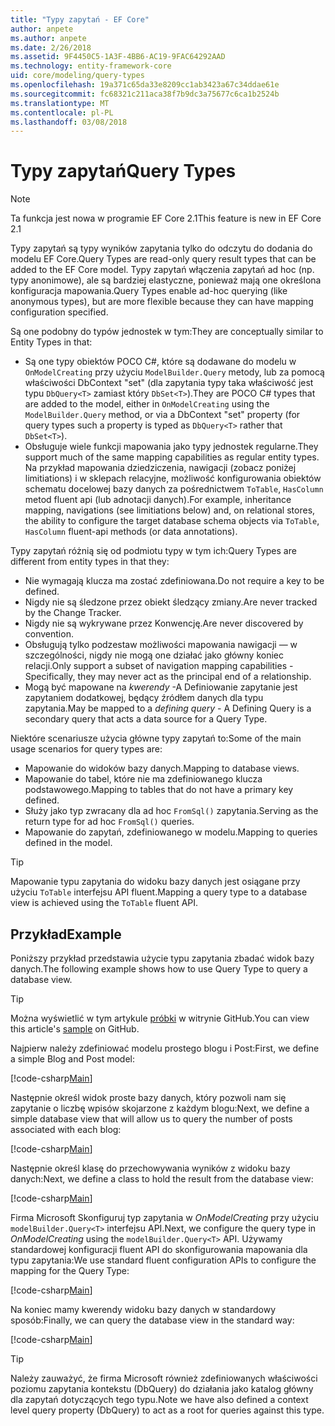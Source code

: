 ```yaml
---
title: "Typy zapytań - EF Core"
author: anpete
ms.author: anpete
ms.date: 2/26/2018
ms.assetid: 9F4450C5-1A3F-4BB6-AC19-9FAC64292AAD
ms.technology: entity-framework-core
uid: core/modeling/query-types
ms.openlocfilehash: 19a371c65da33e8209cc1ab3423a67c34ddae61e
ms.sourcegitcommit: fc68321c211aca38f7b9dc3a75677c6ca1b2524b
ms.translationtype: MT
ms.contentlocale: pl-PL
ms.lasthandoff: 03/08/2018
---
```

# <a name="query-types"></a><span data-ttu-id="dfc1c-102">Typy zapytań</span><span class="sxs-lookup"><span data-stu-id="dfc1c-102">Query Types</span></span>
> [!NOTE]
> <span data-ttu-id="dfc1c-103">Ta funkcja jest nowa w programie EF Core 2.1</span><span class="sxs-lookup"><span data-stu-id="dfc1c-103">This feature is new in EF Core 2.1</span></span>

<span data-ttu-id="dfc1c-104">Typy zapytań są typy wyników zapytania tylko do odczytu do dodania do modelu EF Core.</span><span class="sxs-lookup"><span data-stu-id="dfc1c-104">Query Types are read-only query result types that can be added to the EF Core model.</span></span> <span data-ttu-id="dfc1c-105">Typy zapytań włączenia zapytań ad hoc (np. typy anonimowe), ale są bardziej elastyczne, ponieważ mają one określona konfiguracja mapowania.</span><span class="sxs-lookup"><span data-stu-id="dfc1c-105">Query Types enable ad-hoc querying (like anonymous types), but are more flexible because they can have mapping configuration specified.</span></span>

<span data-ttu-id="dfc1c-106">Są one podobny do typów jednostek w tym:</span><span class="sxs-lookup"><span data-stu-id="dfc1c-106">They are conceptually similar to Entity Types in that:</span></span>

- <span data-ttu-id="dfc1c-107">Są one typy obiektów POCO C#, które są dodawane do modelu w ```OnModelCreating``` przy użyciu ```ModelBuilder.Query``` metody, lub za pomocą właściwości DbContext "set" (dla zapytania typy taka właściwość jest typu ```DbQuery<T>``` zamiast który ```DbSet<T>```).</span><span class="sxs-lookup"><span data-stu-id="dfc1c-107">They are POCO C# types that are added to the model, either in ```OnModelCreating``` using the ```ModelBuilder.Query``` method, or via a DbContext "set" property (for query types such a property is typed as ```DbQuery<T>``` rather that ```DbSet<T>```).</span></span>
- <span data-ttu-id="dfc1c-108">Obsługuje wiele funkcji mapowania jako typy jednostek regularne.</span><span class="sxs-lookup"><span data-stu-id="dfc1c-108">They support much of the same mapping capabilities as regular entity types.</span></span> <span data-ttu-id="dfc1c-109">Na przykład mapowania dziedziczenia, nawigacji (zobacz poniżej limitiations) i w sklepach relacyjne, możliwość konfigurowania obiektów schematu docelowej bazy danych za pośrednictwem ```ToTable```, ```HasColumn``` metod fluent api (lub adnotacji danych).</span><span class="sxs-lookup"><span data-stu-id="dfc1c-109">For example, inheritance mapping, navigations (see limitiations below) and, on relational stores, the ability to configure the target database schema objects via ```ToTable```, ```HasColumn``` fluent-api methods (or data annotations).</span></span>

<span data-ttu-id="dfc1c-110">Typy zapytań różnią się od podmiotu typy w tym ich:</span><span class="sxs-lookup"><span data-stu-id="dfc1c-110">Query Types are different from entity types in that they:</span></span>

- <span data-ttu-id="dfc1c-111">Nie wymagają klucza ma zostać zdefiniowana.</span><span class="sxs-lookup"><span data-stu-id="dfc1c-111">Do not require a key to be defined.</span></span>
- <span data-ttu-id="dfc1c-112">Nigdy nie są śledzone przez obiekt śledzący zmiany.</span><span class="sxs-lookup"><span data-stu-id="dfc1c-112">Are never tracked by the Change Tracker.</span></span>
- <span data-ttu-id="dfc1c-113">Nigdy nie są wykrywane przez Konwencję.</span><span class="sxs-lookup"><span data-stu-id="dfc1c-113">Are never discovered by convention.</span></span>
- <span data-ttu-id="dfc1c-114">Obsługują tylko podzestaw możliwości mapowania nawigacji — w szczególności, nigdy nie mogą one działać jako główny koniec relacji.</span><span class="sxs-lookup"><span data-stu-id="dfc1c-114">Only support a subset of navigation mapping capabilities - Specifically, they may never act as the principal end of a relationship.</span></span>
- <span data-ttu-id="dfc1c-115">Mogą być mapowane na _kwerendy_ -A Definiowanie zapytanie jest zapytaniem dodatkowej, będący źródłem danych dla typu zapytania.</span><span class="sxs-lookup"><span data-stu-id="dfc1c-115">May be mapped to a _defining query_ - A Defining Query is a secondary query that acts a data source for a Query Type.</span></span>

<span data-ttu-id="dfc1c-116">Niektóre scenariusze użycia główne typy zapytań to:</span><span class="sxs-lookup"><span data-stu-id="dfc1c-116">Some of the main usage scenarios for query types are:</span></span>

- <span data-ttu-id="dfc1c-117">Mapowanie do widoków bazy danych.</span><span class="sxs-lookup"><span data-stu-id="dfc1c-117">Mapping to database views.</span></span>
- <span data-ttu-id="dfc1c-118">Mapowanie do tabel, które nie ma zdefiniowanego klucza podstawowego.</span><span class="sxs-lookup"><span data-stu-id="dfc1c-118">Mapping to tables that do not have a primary key defined.</span></span>
- <span data-ttu-id="dfc1c-119">Służy jako typ zwracany dla ad hoc ```FromSql()``` zapytania.</span><span class="sxs-lookup"><span data-stu-id="dfc1c-119">Serving as the return type for ad hoc ```FromSql()``` queries.</span></span>
- <span data-ttu-id="dfc1c-120">Mapowanie do zapytań, zdefiniowanego w modelu.</span><span class="sxs-lookup"><span data-stu-id="dfc1c-120">Mapping to queries defined in the model.</span></span>

> [!TIP]
> <span data-ttu-id="dfc1c-121">Mapowanie typu zapytania do widoku bazy danych jest osiągane przy użyciu ```ToTable``` interfejsu API fluent.</span><span class="sxs-lookup"><span data-stu-id="dfc1c-121">Mapping a query type to a database view is achieved using the ```ToTable``` fluent API.</span></span>

## <a name="example"></a><span data-ttu-id="dfc1c-122">Przykład</span><span class="sxs-lookup"><span data-stu-id="dfc1c-122">Example</span></span>

<span data-ttu-id="dfc1c-123">Poniższy przykład przedstawia użycie typu zapytania zbadać widok bazy danych.</span><span class="sxs-lookup"><span data-stu-id="dfc1c-123">The following example shows how to use Query Type to query a database view.</span></span>

> [!TIP]
> <span data-ttu-id="dfc1c-124">Można wyświetlić w tym artykule [próbki](https://github.com/aspnet/EntityFrameworkCore/tree/dev/samples/QueryTypes) w witrynie GitHub.</span><span class="sxs-lookup"><span data-stu-id="dfc1c-124">You can view this article's [sample](https://github.com/aspnet/EntityFrameworkCore/tree/dev/samples/QueryTypes) on GitHub.</span></span>

<span data-ttu-id="dfc1c-125">Najpierw należy zdefiniować modelu prostego blogu i Post:</span><span class="sxs-lookup"><span data-stu-id="dfc1c-125">First, we define a simple Blog and Post model:</span></span>

[!code-csharp[Main](../../../efcore-dev/samples/QueryTypes/Program.cs#Entities)]

<span data-ttu-id="dfc1c-126">Następnie określ widok proste bazy danych, który pozwoli nam się zapytanie o liczbę wpisów skojarzone z każdym blogu:</span><span class="sxs-lookup"><span data-stu-id="dfc1c-126">Next, we define a simple database view that will allow us to query the number of posts associated with each blog:</span></span>

[!code-csharp[Main](../../../efcore-dev/samples/QueryTypes/Program.cs#View)]

<span data-ttu-id="dfc1c-127">Następnie określ klasę do przechowywania wyników z widoku bazy danych:</span><span class="sxs-lookup"><span data-stu-id="dfc1c-127">Next, we define a class to hold the result from the database view:</span></span>

[!code-csharp[Main](../../../efcore-dev/samples/QueryTypes/Program.cs#QueryType)]

<span data-ttu-id="dfc1c-128">Firma Microsoft Skonfiguruj typ zapytania w _OnModelCreating_ przy użyciu ```modelBuilder.Query<T>``` interfejsu API.</span><span class="sxs-lookup"><span data-stu-id="dfc1c-128">Next, we configure the query type in _OnModelCreating_ using the ```modelBuilder.Query<T>``` API.</span></span>
<span data-ttu-id="dfc1c-129">Używamy standardowej konfiguracji fluent API do skonfigurowania mapowania dla typu zapytania:</span><span class="sxs-lookup"><span data-stu-id="dfc1c-129">We use standard fluent configuration APIs to configure the mapping for the Query Type:</span></span>

[!code-csharp[Main](../../../efcore-dev/samples/QueryTypes/Program.cs#Configuration)]

<span data-ttu-id="dfc1c-130">Na koniec mamy kwerendy widoku bazy danych w standardowy sposób:</span><span class="sxs-lookup"><span data-stu-id="dfc1c-130">Finally, we can query the database view in the standard way:</span></span>

[!code-csharp[Main](../../../efcore-dev/samples/QueryTypes/Program.cs#Query)]

> [!TIP]
> <span data-ttu-id="dfc1c-131">Należy zauważyć, że firma Microsoft również zdefiniowanych właściwości poziomu zapytania kontekstu (DbQuery) do działania jako katalog główny dla zapytań dotyczących tego typu.</span><span class="sxs-lookup"><span data-stu-id="dfc1c-131">Note we have also defined a context level query property (DbQuery) to act as a root for queries against this type.</span></span>
